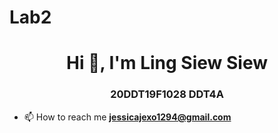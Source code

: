 ﻿# Lab2
 
 <h1 align="center">Hi 👋, I'm Ling Siew Siew</h1>
<h3 align="center">20DDT19F1028 DDT4A</h3>

- 📫 How to reach me **jessicajexo1294@gmail.com**

